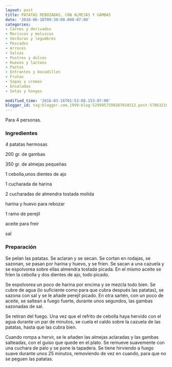 ```yaml
---
layout: post
title: PATATAS REBOZADAS, CON ALMEJAS Y GAMBAS
date: '2010-06-18T09:30:00.000-07:00'
categories:
- Carnes y derivados
- Mariscos y moluscos
- Verduras y legumbres
- Pescados
- Arroces
- Salsas
- Postres y dulces
- Huevos y lacteos
- Pastas
- Entrantes y bocadillos
- Frutas
- Sopas y cremas
- Ensaladas
- Setas y hongos
 
modified_time: '2016-03-16T01:53:08.153-07:00'
blogger_id: tag:blogger.com,1999:blog-5299957599287034512.post-5706321870837918638
---
```


Para 4 personas.

<h3>Ingredientes</h3>

4 patatas hermosas

200 gr. de gambas

350 gr. de almejas pequeñas

1 cebolla,unos dientes de ajo

1 cucharada de harina

2 cucharadas de almendra tostada molida

harina y huevo para rebozar

1 ramo de perejil

aceite para freir

sal

<h3>Preparación</h3>

Se pelan las patatas. Se aclaran y se secan. Se cortan en rodajas, se sazonan, se pasan por harina y huevo, y se fríen. Se sacan a una cazuela y se espolvorea sobre ellas almendra tostada picada. En el mismo aceite se fríen la cebolla y dos dientes de ajo, todo picado.

Se espolvorea un poco de harina por encima y se mezcla todo bien. Se cubre de agua (lo suficiente como para que cubra después las patatas), se sazona con sal y se le añade perejil picado. En otra sartén, con un poco de aceite, se saltean a fuego fuerte, durante unos segundos, las gambas sazonadas de sal.

Se retiran del fuego. Una vez que el refrito de cebolla haya hervido con el agua durante un par de minutos, se cuela el caldo sobre la cazuela de las patatas, hasta que las cubra bien.

Cuando rompa a hervir, se le añaden las almejas aclaradas y las gambas salteadas, con el guiso que quede en el plato. Se remueve suavemente con una cuchara de palo y se pone la tapadera. Se tiene hirviendo a fuego suave durante unos 25 minutos, removiendo de vez en cuando, para que no se peguen las patatas.

